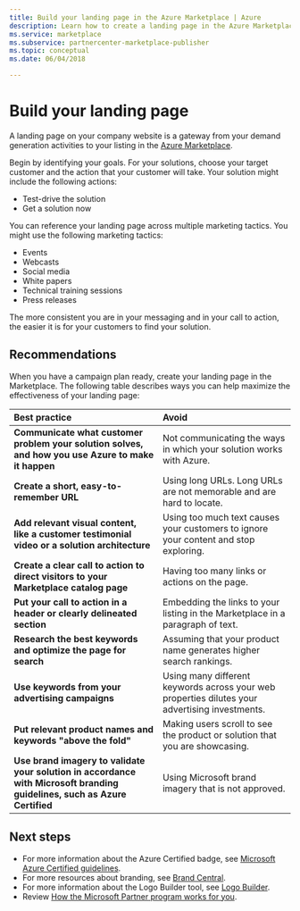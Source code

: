```yaml
---
title: Build your landing page in the Azure Marketplace | Azure
description: Learn how to create a landing page in the Azure Marketplace and Microsoft AppSource, for app and service publishers.
ms.service: marketplace
ms.subservice: partnercenter-marketplace-publisher
ms.topic: conceptual
ms.date: 06/04/2018

---
```


# Build your landing page

A landing page on your company website is a gateway from your demand generation activities to your listing in the [Azure Marketplace](https://azuremarketplace.microsoft.com).

Begin by identifying your goals. For your solutions, choose your target customer and the action that your customer will take. Your solution might include the following actions:
*   Test-drive the solution
*   Get a solution now

You can reference your landing page across multiple marketing tactics. You might use the following marketing tactics: 
*   Events
*   Webcasts
*   Social media
*   White papers
*   Technical training sessions
*   Press releases

The more consistent you are in your messaging and in your call to action, the easier it is for your customers to find your solution.

## Recommendations

When you have a campaign plan ready, create your landing page in the Marketplace. The following table describes ways you can help maximize the effectiveness of your landing page: 

| Best practice | Avoid |
|:--- |:--- |
| **Communicate what customer problem your solution solves, and how you use Azure to make it happen** | Not communicating the ways in which your solution works with Azure. |
| **Create a short, easy-to-remember URL** | Using long URLs. Long URLs are not memorable and are hard to locate. |
| **Add relevant visual content, like a customer testimonial video or a solution architecture** | Using too much text causes your customers to ignore your content and stop exploring.|
| **Create a clear call to action to direct visitors to your Marketplace catalog page** | Having too many links or actions on the page. |
| **Put your call to action in a header or clearly delineated section** | Embedding the links to your listing in the Marketplace in a paragraph of text. |
| **Research the best keywords and optimize the page for search** | Assuming that your product name generates higher search rankings. |
| **Use keywords from your advertising campaigns** | Using many different keywords across your web properties dilutes your advertising investments. |
| **Put relevant product names and keywords "above the fold"** | Making users scroll to see the product or solution that you are showcasing. |
| **Use brand imagery to validate your solution in accordance with Microsoft branding guidelines, such as Azure Certified** | Using Microsoft brand imagery that is not approved. |

## Next steps

*   For more information about the Azure Certified badge, see [Microsoft Azure Certified guidelines](https://azure.microsoft.com/support/legal/marketplace/certified-guidelines).
*   For more resources about branding, see [Brand Central](https://microsoft.sharepoint.com/teams/brandcentral).
*   For more information about the Logo Builder tool, see [Logo Builder](https://logobuilder.partner.microsoft.com).
*   Review [How the Microsoft Partner program works for you](https://partner.microsoft.com/membership/how-it-works).
